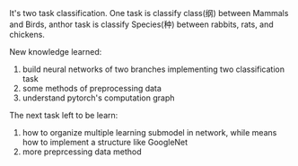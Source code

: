 It's two task classification.
One task is classify class(纲) between Mammals and Birds, anthor task is classify Species(种) between rabbits, rats, and chickens.

New knowledge learned: 
1. build neural networks of two branches implementing two classification task
2. some methods of preprocessing data 
3. understand pytorch's computation graph 

The next task left to be learn:
1. how to organize multiple learning submodel in network, while means how to implement a structure like GoogleNet
2. more preprcessing data method


